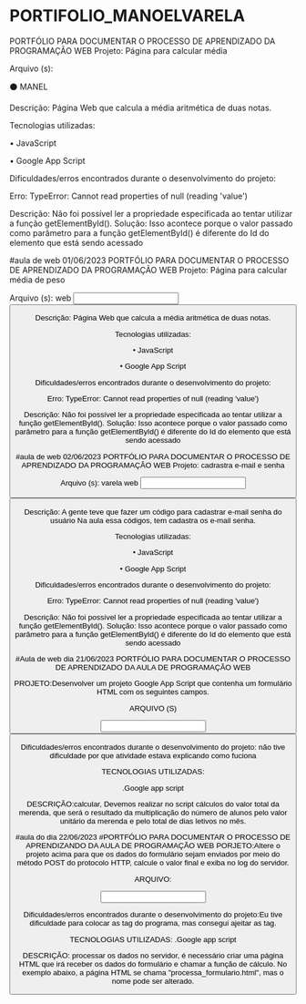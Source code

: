 # PORTIFOLIO_MANOELVARELA
PORTFÓLIO PARA DOCUMENTAR O PROCESSO DE APRENDIZADO DA PROGRAMAÇÃO WEB
Projeto: Página para calcular média

Arquivo (s):

⚫ MANEL

Descrição: Página Web que calcula a média aritmética de duas notas.

Tecnologias utilizadas:

• JavaScript

• Google App Script

Dificuldades/erros encontrados durante o desenvolvimento do projeto:

Erro: TypeError: Cannot read properties of null (reading 'value')

Descrição: Não foi possível ler a propriedade especificada ao tentar utilizar a função getElementById(). Solução: Isso acontece porque o valor passado como parâmetro para a função getElementById() é diferente do Id do elemento que está sendo acessado


 #aula de web 01/06/2023
PORTFÓLIO PARA DOCUMENTAR O PROCESSO DE APRENDIZADO DA PROGRAMAÇÃO WEB
Projeto: Página para calcular média de peso

Arquivo (s):
web
<input>
<button>

Descrição: Página Web que calcula a média aritmética de duas notas.

Tecnologias utilizadas:

• JavaScript

• Google App Script

Dificuldades/erros encontrados durante o desenvolvimento do projeto:

Erro: TypeError: Cannot read properties of null (reading 'value')

Descrição: Não foi possível ler a propriedade especificada ao tentar utilizar a função getElementById(). Solução: Isso acontece porque o valor passado como parâmetro para a função getElementById() é diferente do Id do elemento que está sendo acessado
  
 #aula de web 02/06/2023
PORTFÓLIO PARA DOCUMENTAR O PROCESSO DE APRENDIZADO DA PROGRAMAÇÃO WEB
Projeto: cadrastra e-mail e senha

Arquivo (s):
  varela web
<input>
<button>

Descrição: A gente teve que fazer um código para cadastrar e-mail senha  do usuário
Na aula essa códigos, tem cadastra os e-mail senha.

Tecnologias utilizadas:


• JavaScript

• Google App Script

Dificuldades/erros encontrados durante o desenvolvimento do projeto:

Erro: TypeError: Cannot read properties of null (reading 'value')

Descrição: Não foi possível ler a propriedade especificada ao tentar utilizar a função getElementById(). Solução: Isso acontece porque o valor passado como parâmetro para a função getElementById() é diferente do Id do elemento que está sendo acessado

#Aula de web dia 21/06/2023
PORTFÓLIO PARA DOCUMENTAR O PROCESSO DE APRENDIZADO DA AULA DE PROGRAMAÇÃO WEB

PROJETO:Desenvolver um projeto Google App
Script que contenha um formulário HTML com os seguintes campos.

ARQUIVO (S)

<input>
<button>
<label>

  Dificuldades/erros encontrados durante o desenvolvimento do projeto:
  não tive dificuldade por que atividade estava explicando como fuciona

TECNOLOGIAS UTILIZADAS:

.Google app script

DESCRIÇÃO:calcular, Devemos realizar no script cálculos do valor total da merenda, que será o resultado da multiplicação do número de alunos pelo valor unitário da merenda e pelo total de dias letivos no mês.

#aula do dia 22/06/2023
#PORTFÓLIO PARA DOCUMENTAR O PROCESSO DE APRENDIZANDO DA AULA DE PROGRAMAÇÃO WEB
PORJETO:Altere o projeto acima para que os dados do formulário sejam enviados por meio do
método POST do protocolo HTTP, calcule o valor final e exiba no log do servidor.

ARQUIVO:
<from>
<html>
<label>
<input>

Dificuldades/erros encontrados durante o desenvolvimento do projeto:Eu tive dificuldade para colocar as tag do programa, mas consegui ajeitar as tag.

TECNOLOGIAS UTILIZADAS:
.Google app script

DESCRIÇÃO: processar os dados no servidor, é necessário criar uma página HTML que irá receber os dados do formulário e chamar a função de cálculo. No exemplo abaixo, a página HTML se chama "processa_formulario.html", mas o nome pode ser alterado.

